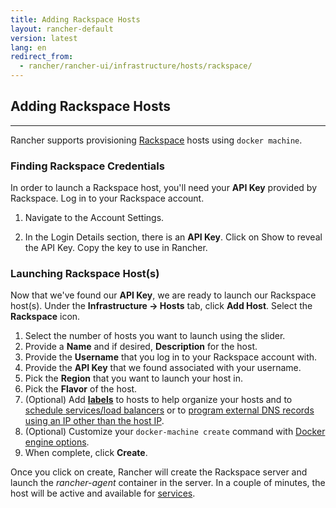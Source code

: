 ```yaml
---
title: Adding Rackspace Hosts 
layout: rancher-default
version: latest
lang: en
redirect_from:
  - rancher/rancher-ui/infrastructure/hosts/rackspace/
---
```


## Adding Rackspace Hosts
---

Rancher supports provisioning [Rackspace](http://www.rackspace.com/) hosts using `docker machine`. 

### Finding Rackspace Credentials

In order to launch a Rackspace host, you'll need your **API Key** provided by Rackspace. Log in to your Rackspace account. 

1. Navigate to the Account Settings. 

2. In the Login Details section, there is an **API Key**. Click on Show to reveal the API Key. Copy the key to use in Rancher. 

### Launching Rackspace Host(s)

Now that we've found our **API Key**, we are ready to launch our Rackspace host(s). Under the **Infrastructure -> Hosts** tab, click **Add Host**. Select the **Rackspace** icon. 


1. Select the number of hosts you want to launch using the slider.
2. Provide a **Name** and if desired, **Description** for the host.
3. Provide the **Username** that you log in to your Rackspace account with.
4. Provide the **API Key** that we found associated with your username.
5. Pick the **Region** that you want to launch your host in.
6. Pick the **Flavor** of the host.
7. (Optional) Add **[labels]({{site.baseurl}}/rancher/{{page.version}}/{{page.lang}}/hosts/#labels)** to hosts to help organize your hosts and to [schedule services/load balancers]({{site.baseurl}}/rancher/{{page.version}}/{{page.lang}}/cattle/scheduling/) or to [program external DNS records using an IP other than the host IP]({{site.baseurl}}/rancher/{{page.version}}/{{page.lang}}/cattle/external-dns-service/#using-a-specific-ip-for-external-dns).
8. (Optional) Customize your `docker-machine create` command with [Docker engine options](https://docs.docker.com/machine/reference/create/#specifying-configuration-options-for-the-created-docker-engine).
9. When complete, click **Create**. 

Once you click on create, Rancher will create the Rackspace server and launch the _rancher-agent_ container in the server. In a couple of minutes, the host will be active and available for [services]({{site.baseurl}}/rancher/{{page.version}}/{{page.lang}}/cattle/adding-services/).
